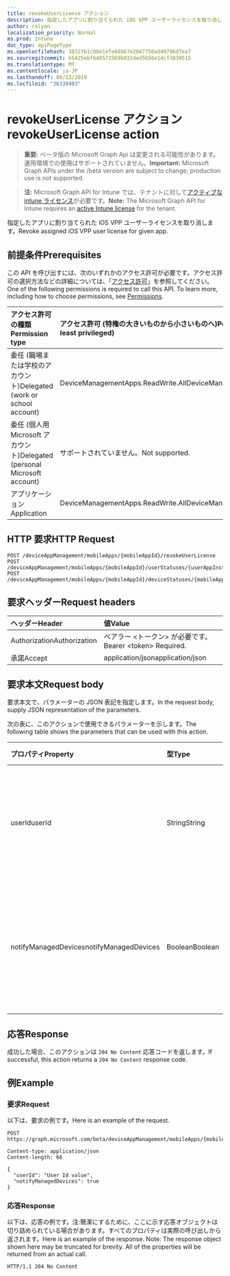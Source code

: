 ```yaml
---
title: revokeUserLicense アクション
description: 指定したアプリに割り当てられた iOS VPP ユーザーライセンスを取り消します。
author: rolyon
localization_priority: Normal
ms.prod: Intune
doc_type: apiPageType
ms.openlocfilehash: 38327b1c08e1efe68b67e2047750ad4979bd7ea7
ms.sourcegitcommit: b5425ebf648572569b032ded5b56e1dcf3830515
ms.translationtype: MT
ms.contentlocale: ja-JP
ms.lasthandoff: 08/13/2019
ms.locfileid: "36330483"
---
```

# <a name="revokeuserlicense-action"></a><span data-ttu-id="a3185-103">revokeUserLicense アクション</span><span class="sxs-lookup"><span data-stu-id="a3185-103">revokeUserLicense action</span></span>

> <span data-ttu-id="a3185-104">**重要:** ベータ版の Microsoft Graph Api は変更される可能性があります。運用環境での使用はサポートされていません。</span><span class="sxs-lookup"><span data-stu-id="a3185-104">**Important:** Microsoft Graph APIs under the /beta version are subject to change; production use is not supported.</span></span>

> <span data-ttu-id="a3185-105">**注:** Microsoft Graph API for Intune では、テナントに対して[アクティブな intune ライセンス](https://go.microsoft.com/fwlink/?linkid=839381)が必要です。</span><span class="sxs-lookup"><span data-stu-id="a3185-105">**Note:** The Microsoft Graph API for Intune requires an [active Intune license](https://go.microsoft.com/fwlink/?linkid=839381) for the tenant.</span></span>

<span data-ttu-id="a3185-106">指定したアプリに割り当てられた iOS VPP ユーザーライセンスを取り消します。</span><span class="sxs-lookup"><span data-stu-id="a3185-106">Revoke assigned iOS VPP user license for given app.</span></span>

## <a name="prerequisites"></a><span data-ttu-id="a3185-107">前提条件</span><span class="sxs-lookup"><span data-stu-id="a3185-107">Prerequisites</span></span>
<span data-ttu-id="a3185-p101">この API を呼び出すには、次のいずれかのアクセス許可が必要です。アクセス許可の選択方法などの詳細については、「[アクセス許可](/graph/permissions-reference)」を参照してください。</span><span class="sxs-lookup"><span data-stu-id="a3185-p101">One of the following permissions is required to call this API. To learn more, including how to choose permissions, see [Permissions](/graph/permissions-reference).</span></span>

|<span data-ttu-id="a3185-110">アクセス許可の種類</span><span class="sxs-lookup"><span data-stu-id="a3185-110">Permission type</span></span>|<span data-ttu-id="a3185-111">アクセス許可 (特権の大きいものから小さいものへ)</span><span class="sxs-lookup"><span data-stu-id="a3185-111">Permissions (from most to least privileged)</span></span>|
|:---|:---|
|<span data-ttu-id="a3185-112">委任 (職場または学校のアカウント)</span><span class="sxs-lookup"><span data-stu-id="a3185-112">Delegated (work or school account)</span></span>|<span data-ttu-id="a3185-113">DeviceManagementApps.ReadWrite.All</span><span class="sxs-lookup"><span data-stu-id="a3185-113">DeviceManagementApps.ReadWrite.All</span></span>|
|<span data-ttu-id="a3185-114">委任 (個人用 Microsoft アカウント)</span><span class="sxs-lookup"><span data-stu-id="a3185-114">Delegated (personal Microsoft account)</span></span>|<span data-ttu-id="a3185-115">サポートされていません。</span><span class="sxs-lookup"><span data-stu-id="a3185-115">Not supported.</span></span>|
|<span data-ttu-id="a3185-116">アプリケーション</span><span class="sxs-lookup"><span data-stu-id="a3185-116">Application</span></span>|<span data-ttu-id="a3185-117">DeviceManagementApps.ReadWrite.All</span><span class="sxs-lookup"><span data-stu-id="a3185-117">DeviceManagementApps.ReadWrite.All</span></span>|

## <a name="http-request"></a><span data-ttu-id="a3185-118">HTTP 要求</span><span class="sxs-lookup"><span data-stu-id="a3185-118">HTTP Request</span></span>
<!-- {
  "blockType": "ignored"
}
-->
``` http
POST /deviceAppManagement/mobileApps/{mobileAppId}/revokeUserLicense
POST /deviceAppManagement/mobileApps/{mobileAppId}/userStatuses/{userAppInstallStatusId}/app/revokeUserLicense
POST /deviceAppManagement/mobileApps/{mobileAppId}/deviceStatuses/{mobileAppInstallStatusId}/app/revokeUserLicense
```

## <a name="request-headers"></a><span data-ttu-id="a3185-119">要求ヘッダー</span><span class="sxs-lookup"><span data-stu-id="a3185-119">Request headers</span></span>
|<span data-ttu-id="a3185-120">ヘッダー</span><span class="sxs-lookup"><span data-stu-id="a3185-120">Header</span></span>|<span data-ttu-id="a3185-121">値</span><span class="sxs-lookup"><span data-stu-id="a3185-121">Value</span></span>|
|:---|:---|
|<span data-ttu-id="a3185-122">Authorization</span><span class="sxs-lookup"><span data-stu-id="a3185-122">Authorization</span></span>|<span data-ttu-id="a3185-123">ベアラー &lt;トークン&gt; が必要です。</span><span class="sxs-lookup"><span data-stu-id="a3185-123">Bearer &lt;token&gt; Required.</span></span>|
|<span data-ttu-id="a3185-124">承諾</span><span class="sxs-lookup"><span data-stu-id="a3185-124">Accept</span></span>|<span data-ttu-id="a3185-125">application/json</span><span class="sxs-lookup"><span data-stu-id="a3185-125">application/json</span></span>|

## <a name="request-body"></a><span data-ttu-id="a3185-126">要求本文</span><span class="sxs-lookup"><span data-stu-id="a3185-126">Request body</span></span>
<span data-ttu-id="a3185-127">要求本文で、パラメーターの JSON 表記を指定します。</span><span class="sxs-lookup"><span data-stu-id="a3185-127">In the request body, supply JSON representation of the parameters.</span></span>

<span data-ttu-id="a3185-128">次の表に、このアクションで使用できるパラメーターを示します。</span><span class="sxs-lookup"><span data-stu-id="a3185-128">The following table shows the parameters that can be used with this action.</span></span>

|<span data-ttu-id="a3185-129">プロパティ</span><span class="sxs-lookup"><span data-stu-id="a3185-129">Property</span></span>|<span data-ttu-id="a3185-130">型</span><span class="sxs-lookup"><span data-stu-id="a3185-130">Type</span></span>|<span data-ttu-id="a3185-131">説明</span><span class="sxs-lookup"><span data-stu-id="a3185-131">Description</span></span>|
|:---|:---|:---|
|<span data-ttu-id="a3185-132">userId</span><span class="sxs-lookup"><span data-stu-id="a3185-132">userId</span></span>|<span data-ttu-id="a3185-133">String</span><span class="sxs-lookup"><span data-stu-id="a3185-133">String</span></span>|<span data-ttu-id="a3185-134">割り当てられたアプリライセンスの失効を取り消すユーザー Id</span><span class="sxs-lookup"><span data-stu-id="a3185-134">UserId for whom assigned app license is to be revoked</span></span>|
|<span data-ttu-id="a3185-135">notifyManagedDevices</span><span class="sxs-lookup"><span data-stu-id="a3185-135">notifyManagedDevices</span></span>|<span data-ttu-id="a3185-136">Boolean</span><span class="sxs-lookup"><span data-stu-id="a3185-136">Boolean</span></span>|<span data-ttu-id="a3185-137">失効通知をデバイスに送信する必要があるかどうかを示すブール値</span><span class="sxs-lookup"><span data-stu-id="a3185-137">Boolean that indicates if revoke notification should be sent to device</span></span>|



## <a name="response"></a><span data-ttu-id="a3185-138">応答</span><span class="sxs-lookup"><span data-stu-id="a3185-138">Response</span></span>
<span data-ttu-id="a3185-139">成功した場合、このアクションは `204 No Content` 応答コードを返します。</span><span class="sxs-lookup"><span data-stu-id="a3185-139">If successful, this action returns a `204 No Content` response code.</span></span>

## <a name="example"></a><span data-ttu-id="a3185-140">例</span><span class="sxs-lookup"><span data-stu-id="a3185-140">Example</span></span>

### <a name="request"></a><span data-ttu-id="a3185-141">要求</span><span class="sxs-lookup"><span data-stu-id="a3185-141">Request</span></span>
<span data-ttu-id="a3185-142">以下は、要求の例です。</span><span class="sxs-lookup"><span data-stu-id="a3185-142">Here is an example of the request.</span></span>
``` http
POST https://graph.microsoft.com/beta/deviceAppManagement/mobileApps/{mobileAppId}/revokeUserLicense

Content-type: application/json
Content-length: 66

{
  "userId": "User Id value",
  "notifyManagedDevices": true
}
```

### <a name="response"></a><span data-ttu-id="a3185-143">応答</span><span class="sxs-lookup"><span data-stu-id="a3185-143">Response</span></span>
<span data-ttu-id="a3185-p102">以下は、応答の例です。注:簡潔にするために、ここに示す応答オブジェクトは切り詰められている場合があります。すべてのプロパティは実際の呼び出しから返されます。</span><span class="sxs-lookup"><span data-stu-id="a3185-p102">Here is an example of the response. Note: The response object shown here may be truncated for brevity. All of the properties will be returned from an actual call.</span></span>
``` http
HTTP/1.1 204 No Content
```






